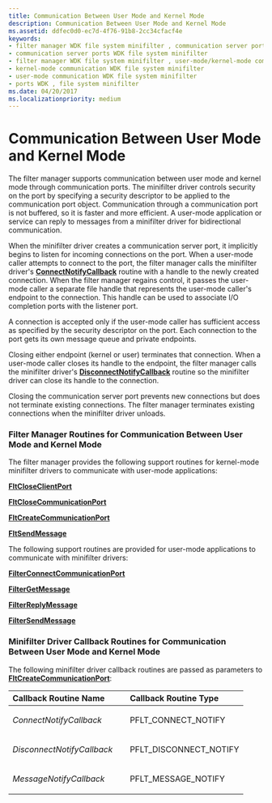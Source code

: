 ```yaml
---
title: Communication Between User Mode and Kernel Mode
description: Communication Between User Mode and Kernel Mode
ms.assetid: ddfec0d0-ec7d-4f76-91b8-2cc34cfacf4e
keywords:
- filter manager WDK file system minifilter , communication server ports
- communication server ports WDK file system minifilter
- filter manager WDK file system minifilter , user-mode/kernel-mode communication
- kernel-mode communication WDK file system minifilter
- user-mode communication WDK file system minifilter
- ports WDK , file system minifilter
ms.date: 04/20/2017
ms.localizationpriority: medium
---
```


# Communication Between User Mode and Kernel Mode


The filter manager supports communication between user mode and kernel mode through communication ports. The minifilter driver controls security on the port by specifying a security descriptor to be applied to the communication port object. Communication through a communication port is not buffered, so it is faster and more efficient. A user-mode application or service can reply to messages from a minifilter driver for bidirectional communication.

When the minifilter driver creates a communication server port, it implicitly begins to listen for incoming connections on the port. When a user-mode caller attempts to connect to the port, the filter manager calls the minifilter driver's [**ConnectNotifyCallback**](/windows-hardware/drivers/ddi/fltkernel/nf-fltkernel-fltcreatecommunicationport) routine with a handle to the newly created connection. When the filter manager regains control, it passes the user-mode caller a separate file handle that represents the user-mode caller's endpoint to the connection. This handle can be used to associate I/O completion ports with the listener port.

A connection is accepted only if the user-mode caller has sufficient access as specified by the security descriptor on the port. Each connection to the port gets its own message queue and private endpoints.

Closing either endpoint (kernel or user) terminates that connection. When a user-mode caller closes its handle to the endpoint, the filter manager calls the minifilter driver's [**DisconnectNotifyCallback**](/windows-hardware/drivers/ddi/fltkernel/nf-fltkernel-fltcreatecommunicationport) routine so the minifilter driver can close its handle to the connection.

Closing the communication server port prevents new connections but does not terminate existing connections. The filter manager terminates existing connections when the minifilter driver unloads.

### <span id="Filter_Manager_Routines_for_Communication_Between_User_Mode_and_Kernel_Mode"></span><span id="filter_manager_routines_for_communication_between_user_mode_and_kernel_mode"></span><span id="FILTER_MANAGER_ROUTINES_FOR_COMMUNICATION_BETWEEN_USER_MODE_AND_KERNEL_MODE"></span>Filter Manager Routines for Communication Between User Mode and Kernel Mode

The filter manager provides the following support routines for kernel-mode minifilter drivers to communicate with user-mode applications:

[**FltCloseClientPort**](/windows-hardware/drivers/ddi/fltkernel/nf-fltkernel-fltcloseclientport)

[**FltCloseCommunicationPort**](/windows-hardware/drivers/ddi/fltkernel/nf-fltkernel-fltclosecommunicationport)

[**FltCreateCommunicationPort**](/windows-hardware/drivers/ddi/fltkernel/nf-fltkernel-fltcreatecommunicationport)

[**FltSendMessage**](/windows-hardware/drivers/ddi/fltkernel/nf-fltkernel-fltsendmessage)

The following support routines are provided for user-mode applications to communicate with minifilter drivers:

[**FilterConnectCommunicationPort**](/windows/win32/api/fltuser/nf-fltuser-filterconnectcommunicationport)

[**FilterGetMessage**](/windows/win32/api/fltuser/nf-fltuser-filtergetmessage)

[**FilterReplyMessage**](/windows/win32/api/fltuser/nf-fltuser-filterreplymessage)

[**FilterSendMessage**](/windows/win32/api/fltuser/nf-fltuser-filtersendmessage)

### <span id="Minifilter_Driver_Callback_Routines_for_Communication_Between_User_Mode_and_Kernel_Mode"></span><span id="minifilter_driver_callback_routines_for_communication_between_user_mode_and_kernel_mode"></span><span id="MINIFILTER_DRIVER_CALLBACK_ROUTINES_FOR_COMMUNICATION_BETWEEN_USER_MODE_AND_KERNEL_MODE"></span>Minifilter Driver Callback Routines for Communication Between User Mode and Kernel Mode

The following minifilter driver callback routines are passed as parameters to [**FltCreateCommunicationPort**](/windows-hardware/drivers/ddi/fltkernel/nf-fltkernel-fltcreatecommunicationport):

<table>
<colgroup>
<col width="50%" />
<col width="50%" />
</colgroup>
<thead>
<tr class="header">
<th align="left">Callback Routine Name</th>
<th align="left">Callback Routine Type</th>
</tr>
</thead>
<tbody>
<tr class="odd">
<td align="left"><p><em>ConnectNotifyCallback</em></p></td>
<td align="left"><p>PFLT_CONNECT_NOTIFY</p></td>
</tr>
<tr class="even">
<td align="left"><p><em>DisconnectNotifyCallback</em></p></td>
<td align="left"><p>PFLT_DISCONNECT_NOTIFY</p></td>
</tr>
<tr class="odd">
<td align="left"><p><em>MessageNotifyCallback</em></p></td>
<td align="left"><p>PFLT_MESSAGE_NOTIFY</p></td>
</tr>
</tbody>
</table>

 

 

